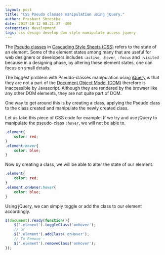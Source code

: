 ```yaml
---
layout: post
title: "CSS Pseudo classes manipulation using jQuery." 
author: Prashant Shrestha 
date: 2017-10-12 08:21:27 -400 
categories: development
tags: css design develop dom style manipulate access jquery
---
```


The [Pseudo classes](https://developer.mozilla.org/en-US/docs/Web/CSS/Pseudo-classes) in [Cascading Style Sheets (CSS)](https://en.wikipedia.org/wiki/Cascading_Style_Sheets) refers to the state of an element. Some of the element states among many that are useful for web designers or developers includes `:active`, `:hover`, `:focus` and `:visited` because in a designing phase, by altering these element states, one can focus on small details.

The biggest problem with Pseudo-classes manipulation using [jQuery](https://jquery.com/) is that they are not a part of the [Document Object Model (DOM)](https://developer.mozilla.org/en-US/docs/Web/API/Document_Object_Model/Introduction) therefore is inaccessible by Javascript. Although they are rendered by the browser like any other DOM elements, they are not quite part of DOM.

<!--excerpt-->

One way to get around this is by creating a class, applying the Pseudo class to the class created and manipulate the newly created class.

Let us take this piece of CSS code for example. If we try and use jQuery to manipulate the pseudo-class `:hover`, we will not be able to.

```css
.element{
    color: red;
}
.element:hover{
    color: blue;
}
```

Now by creating a class, we will be able to alter the state of our element.

```css
.element{
    color: red;
}
.element.onHover:hover{
    color: blue;
}
```

Using jQuery, we can simply toggle or add the class to our element accordingly.

```javascript
$(document).ready(function(){
    $('.element').toggleClass('onHover');
    // or
    $('.element').addClass('onHover');
    // To Remove -
    $('.element').removeClass('onHover');
});
```